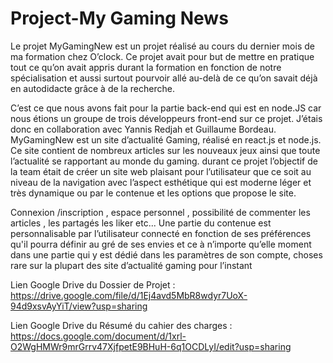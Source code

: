 # Project-My Gaming News

Le projet MyGamingNew est un projet réalisé au cours du dernier  mois de ma formation chez O’clock. Ce projet avait pour but de mettre en pratique tout ce qu’on avait appris durant la formation en fonction de notre spécialisation  et aussi surtout pourvoir allé au-delà de ce qu’on savait déjà en autodidacte grâce à de la recherche. 

C’est ce que nous avons fait pour la partie back-end qui est en node.JS car nous étions un groupe de trois développeurs front-end sur ce projet. J’étais donc en collaboration avec Yannis Redjah et Guillaume Bordeau.
MyGamingNew est un site d’actualité Gaming,  réalisé en react.js et node.js. Ce site contient de nombreux articles sur les nouveaux jeux ainsi que toute l’actualité se rapportant au monde du gaming. durant ce projet l’objectif de la team était de créer un site web plaisant pour l’utilisateur que ce soit au niveau de la navigation avec l’aspect esthétique qui est moderne léger et très dynamique ou par le contenue et les options que propose le site.

Connexion /inscription , espace personnel , possibilité de commenter les articles , les partagés les liker etc...
Une partie du contenue est personnalisable par l’utilisateur connecté en fonction de ses préférences qu'il pourra définir au gré de ses envies et ce à n’importe qu’elle moment dans une partie qui y est dédié dans les paramètres de son compte, choses rare sur la plupart des site d’actualité gaming pour l’instant


Lien Google Drive du Dossier de Projet : https://drive.google.com/file/d/1Ej4avd5MbR8wdyr7UoX-94d9xsvAyYiT/view?usp=sharing

Lien Google Drive du Résumé du cahier des charges : https://docs.google.com/document/d/1xrl-O2WgHMWr9mrGrrv47XjfpetE9BHuH-6q1OCDLyI/edit?usp=sharing
